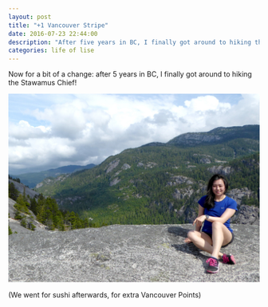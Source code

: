 ```yaml
---
layout: post
title: "+1 Vancouver Stripe"
date: 2016-07-23 22:44:00
description: "After five years in BC, I finally got around to hiking the Stawamus Chief!"
categories: life of lise
---
```


Now for a bit of a change: after 5 years in BC, I finally got around to hiking the Stawamus Chief!

![Lise Savard photo](/assets/images/2016/lise-savard-mountain.jpg)

(We went for sushi afterwards, for extra Vancouver Points)